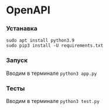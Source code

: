 # OpenAPI

### Устанавка

```commandline
sudo apt install python3.9
sudo pip3 install -U requirements.txt
```

### Запуск
Вводим в терминале `python3 app.py`

### Тесты
Вводим в терминале `python3 test.py`
